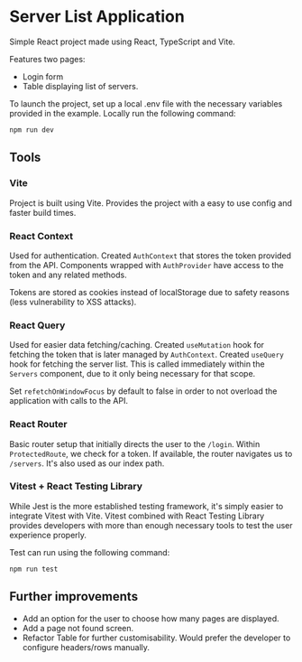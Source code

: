 # Server List Application

Simple React project made using React, TypeScript and Vite.

Features two pages: 
* Login form
* Table displaying list of servers.

To launch the project, set up a local .env file with the necessary variables provided in the example. Locally run the following command:

```
npm run dev
```

## Tools
### Vite

Project is built using Vite. Provides the project with a easy to use config and faster build times.

### React Context

Used for authentication. Created `AuthContext` that stores the token provided from the API. Components wrapped with `AuthProvider` have access to the token and any related methods.

Tokens are stored as cookies instead of localStorage due to safety reasons (less vulnerability to XSS attacks).

### React Query

Used for easier data fetching/caching.
Created `useMutation` hook for fetching the token that is later managed by `AuthContext`.
Created `useQuery` hook for fetching the server list. This is called immediately within the `Servers` component, due to it only being necessary for that scope.

Set `refetchOnWindowFocus` by default to false in order to not overload the application with calls to the API.

### React Router

Basic router setup that initially directs the user to the `/login`. Within `ProtectedRoute`, we check for a token. If available, the router navigates us to `/servers`. It's also used as our index path.

### Vitest + React Testing Library

While Jest is the more established testing framework, it's simply easier to integrate Vitest with Vite. Vitest combined with React Testing Library provides developers with more than enough necessary tools to test the user experience properly.

Test can run using the following command:

```
npm run test
```

## Further improvements

* Add an option for the user to choose how many pages are displayed.
* Add a page not found screen.
* Refactor Table for further customisability. Would prefer the developer to configure headers/rows manually.
